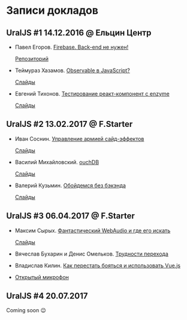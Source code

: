 # Записи докладов

## UralJS #1 14.12.2016 @ Ельцин Центр 

- Павел Егоров. [Firebase. Back-end не нужен!](https://www.youtube.com/watch?v=tVO_kdKMufo&list=PLVxsRDo37_Zc42OJkyeKzqxR6gda70B0C)

  [Репозиторий](https://github.com/xoposhiy/firebase-course)

- Теймураз Хазамов. [Observable в JavaScript?](https://www.youtube.com/watch?v=-Nx7EdE6qaI&list=PLVxsRDo37_Zc42OJkyeKzqxR6gda70B0C&index=2)

  [Слайды](http://slides.com/t1mmaas/observable/)

- Евгений Тихонов. [Тестирование реакт-компонент с enzyme](https://www.youtube.com/watch?v=w1AGie9yHsg&list=PLVxsRDo37_Zc42OJkyeKzqxR6gda70B0C&index=3)

  [Слайды](https://yadi.sk/d/NaFX7Fg8342VT9)

## UralJS #2 13.02.2017 @ F.Starter

- Иван Соснин. [Управление армией сайд-эффектов](https://www.youtube.com/watch?v=UFr7eA7Hx0Y&index=1&list=PLVxsRDo37_ZfqxewKTTSYwpeUarJMmIql)

  [Слайды](http://slides.com/vansosnin/saga/)

- Василий Михайловский. [ouchDB](https://www.youtube.com/watch?v=NoGq1V1DYc4&index=2&list=PLVxsRDo37_ZfqxewKTTSYwpeUarJMmIql)

  [Слайды](https://pouchdb.ru/2017-02/)

- Валерий Кузьмин. [Обойдемся без бэкэнда](https://www.youtube.com/watch?v=JrLv1UY2NLE&index=3&list=PLVxsRDo37_ZfqxewKTTSYwpeUarJMmIql)

  [Слайды](http://slides.com/malcoriel/sls-at-uraljs/)

## UralJS #3 06.04.2017 @ F.Starter

- Максим Сырых. [Фантастический WebAudio и где его искать](https://www.youtube.com/watch?v=EXX5HmD_5lU&list=PLVxsRDo37_Zdda1PEmbGomFbisl9O3vU1&index=1)

  [Слайды](https://slogger.github.io/webaudio-uraljs/)

- Вячеслав Бухарин и Денис Омельков. [Трудности перехода](https://www.youtube.com/watch?v=O-GBvIrKEA0&list=PLVxsRDo37_Zdda1PEmbGomFbisl9O3vU1&index=2)

- Владислав Килин. [Как перестать бояться и использовать Vue.js](https://www.youtube.com/watch?v=r45EorOK7MA&list=PLVxsRDo37_Zdda1PEmbGomFbisl9O3vU1&index=3)

- [Открытый микрофон](https://www.youtube.com/watch?v=0JOsoNzi6KY&list=PLVxsRDo37_Zdda1PEmbGomFbisl9O3vU1&index=4)

## UralJS #4 20.07.2017

Coming soon :wink:
